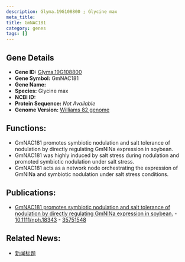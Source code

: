 ```yaml
---
description: Glyma.19G108800 ; Glycine max
meta_title:
title: GmNAC181
category: genes
tags: []
---
```


## Gene Details
- **Gene ID:**	[Glyma.19G108800](https://www.maizegdb.org/gene_center/gene/Glyma.19G108800)
- **Gene Symbol:** GmNAC181
- **Gene Name:** 
- **Species:** Glycine max
- **NCBI ID:** [  ]()
- **Protein Sequence:** *Not Available*
- **Genome Version:** [Williams 82 genome]()

## Functions:
   - GmNAC181 promotes symbiotic nodulation and salt tolerance of nodulation by directly regulating GmNINa expression in soybean.
   - GmNAC181 was highly induced by salt stress during nodulation and promoted symbiotic nodulation under salt stress.
   - GmNAC181 acts as a network node orchestrating the expression of GmNINa and symbiotic nodulation under salt stress conditions.

## Publications:
   - [GmNAC181 promotes symbiotic nodulation and salt tolerance of nodulation by directly regulating GmNINa expression in soybean.]( https://nph.onlinelibrary.wiley.com/doi/10.1111/nph.18343 ) - [10.1111/nph.18343]( https://nph.onlinelibrary.wiley.com/doi/10.1111/nph.18343 ) - [35751548](https://pubmed.ncbi.nlm.nih.gov/35751548/)

## Related News:
   - [新闻标题](https://mp.weixin.qq.com/s?__biz=MzIyOTY2NDYyNQ==&mid=2247545087&idx=6&sn=c2c97dbcee96fdee24eec6be5d45ea2f&chksm=e8bd42e1dfcacbf7314278efa8415d6582433bfd9a7545f68dff1b1e1a02e67c6dbe04dc835a&scene=27#wechat_redirect)
